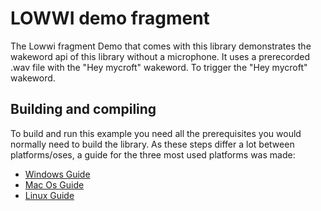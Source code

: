 # LOWWI demo fragment
The Lowwi fragment Demo that comes with this library demonstrates the wakeword api of this library without a microphone. It uses a prerecorded .wav file with the "Hey mycroft" wakeword. To trigger the "Hey mycroft" wakeword.

## Building and compiling
To build and run this example you need all the prerequisites you would normally need to build the library. As these steps differ a lot between platforms/oses, a guide for the three most used platforms was made:

- [Windows Guide](build_environment/usage_with_windows.md)
- [Mac Os Guide](build_environment/usage_with_mac.md)
- [Linux Guide](build_environment/usage_with_linux.md)
